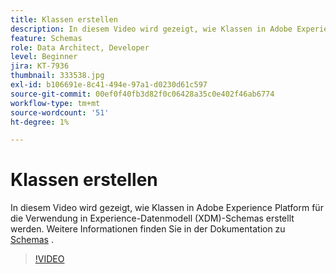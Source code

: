```yaml
---
title: Klassen erstellen
description: In diesem Video wird gezeigt, wie Klassen in Adobe Experience Platform für die Verwendung in Experience-Datenmodell (XDM)-Schemas erstellt werden.
feature: Schemas
role: Data Architect, Developer
level: Beginner
jira: KT-7936
thumbnail: 333538.jpg
exl-id: b106691e-8c41-494e-97a1-d0230d61c597
source-git-commit: 00ef0f40fb3d82f0c06428a35c0e402f46ab6774
workflow-type: tm+mt
source-wordcount: '51'
ht-degree: 1%

---
```


# Klassen erstellen

In diesem Video wird gezeigt, wie Klassen in Adobe Experience Platform für die Verwendung in Experience-Datenmodell (XDM)-Schemas erstellt werden. Weitere Informationen finden Sie in der Dokumentation zu [Schemas](https://experienceleague.adobe.com/docs/experience-platform/xdm/home.html?lang=de) .

>[!VIDEO](https://video.tv.adobe.com/v/333538?learn=on)
